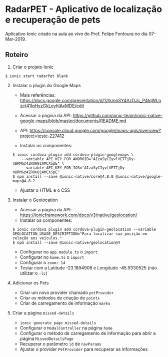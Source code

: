 # RadarPET - Aplicativo de localização e recuperação de pets

Aplicativo Ionic criado na aula ao vivo do Prof. Felipe Fontoura no dia 07-Mar-2019.

## Roteiro

1. Criar o projeto Ionic

```
$ ionic start radarPet blank
```

2. Instalar o plugin do Google Maps

    * Mais referências: https://docs.google.com/presentation/d/1zlkmoSY4AzDJc_P4IqWLnzct41IqHyzGkLeyhlAxMDE/edit

    * Acessar a página da API: https://github.com/ionic-team/ionic-native-google-maps/blob/master/documents/README.md
    
    * API: https://console.cloud.google.com/google/maps-apis/overview?project=teste-227412 
    * Instalar os componentes:
    ```
    $ ionic cordova plugin add cordova-plugin-googlemaps \
        --variable API_KEY_FOR_ANDROID="AIzaSyCIyvlVETTjDy-nBRMGz4ZROH81AMCXSpE" \
        --variable API_KEY_FOR_IOS="AIzaSyCIyvlVETTjDy-nBRMGz4ZROH81AMCXSpE"
    $ npm install --save @ionic-native/core@4.8.0 @ionic-native/google-maps@4.8.2
    ```

    * Ajustar o HTML e o CSS

3. Instalar o Geolocation

    * Acessar a página da API: https://ionicframework.com/docs/v3/native/geolocation/
    * Instalar os componentes:
    ```
    $ ionic cordova plugin add cordova-plugin-geolocation --variable GEOLOCATION_USAGE_DESCRIPTION="Para localizar sua posição em relação aos veículos."
    $ npm install --save @ionic-native/geolocation@4
    ```

    * Configurar no `app.module.ts` o `import`
    * Configurar no `home.ts` o `import`
    * Configurar o `zoom: 14`
    * Testar com a Latitude -23.1894908 e Longitude -45.9330525 (não utilizar o `-lc`)

4. Adicionar os Pets
    * Criar um novo provider chamado `petProvider`
    * Criar os métodos de criação de `points`
    * Criar de carregamento de informação `marks`

5. Criar a página `missed-details`
    * `ionic generate page missed-details`
    * Configurar o `ModalController` na página `home`
    * Configurar o método de carregamento de informação para abrir a página `MissedDetailsPage`
    * Recuperar o parâmetro `id` de `navParams`
    * Ajustar o provider `PetProvider` para recuperar as informações
